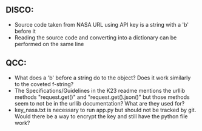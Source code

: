<!--
Danny Mok
Run DMD - Danny, Marco
SoftDev
K23 - A RESTful Journey Skyward
2024-11-20
time spent: 0.7
-->
## DISCO:
- Source code taken from NASA URL using API key is a string with a 'b' before it
- Reading the source code and converting into a dictionary can be performed on the same line
## QCC:
- What does a 'b' before a string do to the object? Does it work similarly to the coveted f-string?
- The Specifications/Guidelines in the K23 readme mentions the urllib methods "request.get()" and "request.get().json()" but those methods seem to not be in the urllib documentation? What are they used for?
- key_nasa.txt is necessary to run app.py but should not be tracked by git. Would there be a way to encrypt the key and still have the python file work?